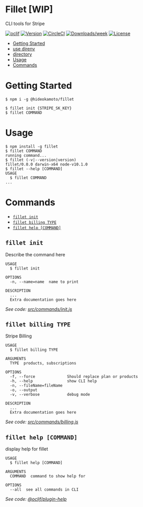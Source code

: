 Fillet [WIP]
======

CLI tools for Stripe 

[![oclif](https://img.shields.io/badge/cli-oclif-brightgreen.svg)](https://oclif.io)
[![Version](https://img.shields.io/npm/v/fillet.svg)](https://npmjs.org/package/fillet)
[![CircleCI](https://circleci.com/gh/hideokamoto/fillet/tree/master.svg?style=shield)](https://circleci.com/gh/hideokamoto/fillet/tree/master)
[![Downloads/week](https://img.shields.io/npm/dw/fillet.svg)](https://npmjs.org/package/fillet)
[![License](https://img.shields.io/npm/l/fillet.svg)](https://github.com/hideokamoto/fillet/blob/master/package.json)

<!-- toc -->
* [Getting Started](#getting-started)
* [use direnv](#use-direnv)
* [directory](#directory)
* [Usage](#usage)
* [Commands](#commands)
<!-- tocstop -->
# Getting Started

```sh-session
$ npm i -g @hideokamoto/fillet

$ fillet init {STRIPE_SK_KEY}
$ fillet COMMAND
```

# Usage
<!-- usage -->
```sh-session
$ npm install -g fillet
$ fillet COMMAND
running command...
$ fillet (-v|--version|version)
fillet/0.0.0 darwin-x64 node-v10.1.0
$ fillet --help [COMMAND]
USAGE
  $ fillet COMMAND
...
```
<!-- usagestop -->
# Commands
<!-- commands -->
* [`fillet init`](#fillet-init)
* [`fillet billing TYPE`](#fillet-billing-type)
* [`fillet help [COMMAND]`](#fillet-help-command)

## `fillet init`

Describe the command here

```
USAGE
  $ fillet init

OPTIONS
  -n, --name=name  name to print

DESCRIPTION
  ...
  Extra documentation goes here
```

_See code: [src/commands/init.js](https://github.com/hideokamoto/fillet/blob/v0.0.0/src/commands/init.js)_
<!-- commandsstop -->

## `fillet billing TYPE`

Stripe Billing

```
USAGE
  $ fillet billing TYPE

ARGUMENTS
  TYPE  products, subscriptions

OPTIONS
  -f, --force              Should replace plan or products
  -h, --help               show CLI help
  -n, --fileName=fileName
  -o, --output
  -v, --verbose            debug mode

DESCRIPTION
  ...
  Extra documentation goes here
```

_See code: [src/commands/billing.js](https://github.com/hideokamoto/fillet/blob/v0.0.0/src/commands/billing.js)_

## `fillet help [COMMAND]`

display help for fillet

```
USAGE
  $ fillet help [COMMAND]

ARGUMENTS
  COMMAND  command to show help for

OPTIONS
  --all  see all commands in CLI
```

_See code: [@oclif/plugin-help](https://github.com/oclif/plugin-help/blob/v2.1.0/src/commands/help.ts)_
